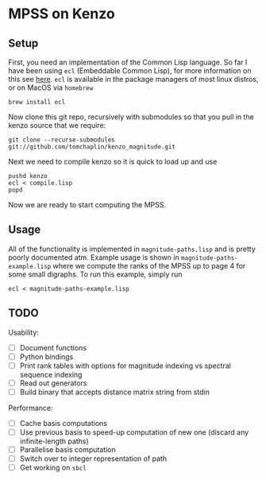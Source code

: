 # MPSS on Kenzo

## Setup

First, you need an implementation of the Common Lisp language.
So far I have been using `ecl` (Embeddable Common Lisp), for more information on this see [here](https://ecl.common-lisp.dev/main.html).
`ecl` is available in the package managers of most linux distros, or on MacOS via `homebrew`

```
brew install ecl
```

Now clone this git repo, recursively with submodules so that you pull in the kenzo source that we require:
```
git clone --recurse-submodules git://github.com/tomchaplin/kenzo_magnitude.git
```

Next we need to compile kenzo so it is quick to load up and use
```
pushd kenzo
ecl < compile.lisp
popd
```

Now we are ready to start computing the MPSS.

## Usage

All of the functionality is implemented in `magnitude-paths.lisp` and is pretty poorly documented atm.
Example usage is shown in `magnitude-paths-example.lisp` where we compute the ranks of the MPSS up to page 4 for some small digraphs.
To run this example, simply run
```
ecl < magnitude-paths-example.lisp
```

## TODO

Usability:
- [ ] Document functions
- [ ] Python bindings
- [ ] Print rank tables with options for magnitude indexing vs spectral sequence indexing
- [ ] Read out generators
- [ ] Build binary that accepts distance matrix string from stdin

Performance:
- [ ] Cache basis computations
- [ ] Use previous basis to speed-up computation of new one (discard any infinite-length paths)
- [ ] Parallelise basis computation
- [ ] Switch over to integer representation of path
- [ ] Get working on `sbcl`
